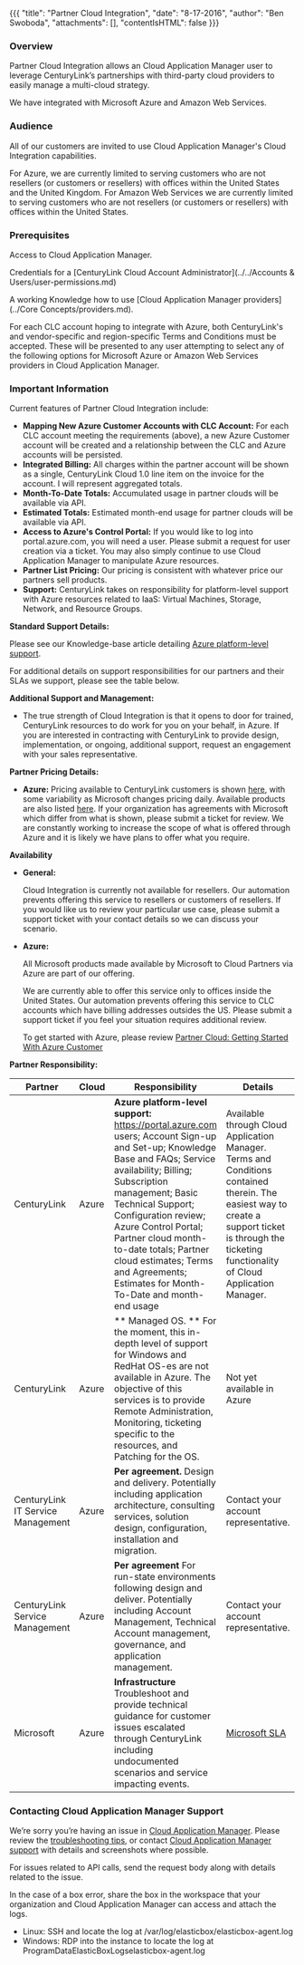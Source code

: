 {{{
  "title": "Partner Cloud Integration",
  "date": "8-17-2016",
  "author": "Ben Swoboda",
  "attachments": [],
  "contentIsHTML": false
}}}

### Overview

Partner Cloud Integration allows an Cloud Application Manager user to leverage CenturyLink’s partnerships with third-party cloud providers to easily manage a multi-cloud strategy.

We have integrated with Microsoft Azure and Amazon Web Services.

### Audience

All of our customers are invited to use Cloud Application Manager's Cloud Integration capabilities.

For Azure, we are currently limited to serving customers who are not resellers (or customers or resellers) with offices within the United States and the United Kingdom.
For Amazon Web Services we are currently limited to serving customers who are not resellers (or customers or resellers) with offices within the United States.

### Prerequisites

Access to Cloud Application Manager.

Credentials for a [CenturyLink Cloud Account Administrator](../../Accounts & Users/user-permissions.md)

A working Knowledge how to use [Cloud Application Manager providers](../Core Concepts/providers.md).

For each CLC account hoping to integrate with Azure, both CenturyLink's and vendor-specific and region-specific Terms and Conditions must be accepted. These will be presented to any user attempting to select any of the following options for Microsoft Azure or Amazon Web Services providers in Cloud Application Manager.



### Important Information





Current features of Partner Cloud Integration include:
* **Mapping New Azure Customer Accounts with CLC Account:** For each CLC account meeting the requirements (above), a new Azure Customer account will be created and a relationship between the CLC and Azure accounts will be persisted.
* **Integrated Billing:** All charges within the partner account will be shown as a single, CenturyLink Cloud 1.0 line item on the invoice for the account. I will represent aggregated totals.
* **Month-To-Date Totals:** Accumulated usage in partner clouds will be available via API.
* **Estimated Totals:** Estimated month-end usage for partner clouds will be available via API.
* **Access to Azure's Control Portal:** If you would like to log into portal.azure.com, you will need a user. Please submit a request for user creation via a ticket. You may also simply continue to use Cloud Application Manager to manipulate Azure resources.
* **Partner List Pricing:** Our pricing is consistent with whatever price our partners sell products.
* **Support:** CenturyLink takes on responsibility for platform-level support with Azure resources related to IaaS: Virtual Machines, Storage, Network, and Resource Groups.



**Standard Support Details:**

Please see our Knowledge-base article detailing [Azure platform-level support](./partner-cloud-integration-azure-support.md).

For additional details on support responsibilities for our partners and their SLAs we support, please see the table below.

**Additional Support and Management:**
* The true strength of Cloud Integration is that it opens to door for trained, CenturyLink resources to do work for you on your behalf, in Azure. If you are interested in contracting with CenturyLink to provide design, implementation, or ongoing, additional support, request an engagement with your sales representative.

**Partner Pricing Details:**
* **Azure:** Pricing available to CenturyLink customers is shown [here](https://www.ctl.io/pricing), with some variability as Microsoft changes pricing daily. Available products are also listed [here](./partner-cloud-integration-azure-capabilities.md). If your organization has agreements with Microsoft which differ from what is shown, please submit a ticket for review. We are constantly working to increase the scope of what is offered through Azure and it is likely we have plans to offer what you require.

**Availability**
* **General:**

  Cloud Integration is currently not available for resellers. Our automation prevents offering this service to resellers or customers of resellers. If you would like us to review your particular use case, please submit a support ticket with your contact details so we can discuss your scenario.

* **Azure:**

  All Microsoft products made available by Microsoft to Cloud Partners via Azure are part of our offering.

  We are currently able to offer this service only to offices inside the United States. Our automation prevents offering this service to CLC accounts which have billing addresses outsides the US. Please submit a support ticket if you feel your situation requires additional review.

  To get started with Azure, please review [Partner Cloud: Getting Started With Azure Customer](./partner-cloud-integration-azure-new.md)

**Partner Responsibility:**

  Partner | Cloud | Responsibility | Details
--- | --- | --- | ---
CenturyLink  | Azure |   **Azure platform-level support:** https://portal.azure.com users; Account Sign-up and Set-up; Knowledge Base and FAQs; Service availability; Billing; Subscription management; Basic Technical Support; Configuration review; Azure Control Portal; Partner cloud month-to-date totals; Partner cloud estimates; Terms and Agreements; Estimates for Month-To-Date and month-end usage | Available through Cloud Application Manager. Terms and Conditions contained therein. The easiest way to create a support ticket is through the ticketing functionality of Cloud Application Manager.
CenturyLink | Azure | ** Managed OS. ** For the moment, this in-depth level of support for Windows and RedHat OS-es are not available in Azure. The objective of this services is to provide Remote Administration, Monitoring, ticketing specific to the resources, and Patching for the OS. | Not yet available in Azure
CenturyLink IT Service Management | Azure | **Per agreement.** Design and delivery. Potentially including application architecture, consulting services, solution design, configuration, installation and migration.| Contact your account representative.
CenturyLink Service Management | Azure | **Per agreement** For run-state environments following design and deliver. Potentially including Account Management, Technical Account management, governance, and application management. | Contact your account representative.
Microsoft | Azure | **Infrastructure** Troubleshoot and provide technical guidance for customer issues escalated through CenturyLink including undocumented scenarios and service impacting events.  | [Microsoft SLA](http://www.microsoftvolumelicensing.com/DocumentSearch.aspx?Mode=3&DocumentTypeId=37)

### Contacting Cloud Application Manager Support

We’re sorry you’re having an issue in [Cloud Application Manager](https://www.ctl.io/cloud-application-manager/). Please review the [troubleshooting tips](../Troubleshooting/troubleshooting-tips.md), or contact [Cloud Application Manager support](mailto:cloudsupport@centurylink.com) with details and screenshots where possible.

For issues related to API calls, send the request body along with details related to the issue.

In the case of a box error, share the box in the workspace that your organization and Cloud Application Manager can access and attach the logs.
* Linux: SSH and locate the log at /var/log/elasticbox/elasticbox-agent.log
* Windows: RDP into the instance to locate the log at ProgramDataElasticBoxLogselasticbox-agent.log
